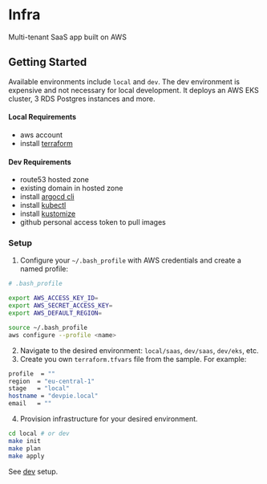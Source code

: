 # Infra

Multi-tenant SaaS app built on AWS

## Getting Started

Available environments include `local` and `dev`. The dev environment is expensive and not necessary for local development.
It deploys an AWS EKS cluster, 3 RDS Postgres instances and more.

#### Local Requirements
- aws account
- install [terraform](https://www.terraform.io/)
#### Dev Requirements
- route53 hosted zone 
- existing domain in hosted zone
- install [argocd cli](https://argo-cd.readthedocs.io/en/stable/getting_started/#2-download-argo-cd-cli)
- install [kubectl](https://kubernetes.io/docs/tasks/tools/)
- install [kustomize](https://kubectl.docs.kubernetes.io/installation/kustomize/)
- github personal access token to pull images

### Setup
1. Configure your `~/.bash_profile` with AWS credentials and create a named profile:

```bash
# .bash_profile 

export AWS_ACCESS_KEY_ID=
export AWS_SECRET_ACCESS_KEY=
export AWS_DEFAULT_REGION=
```

```bash
source ~/.bash_profile
aws configure --profile <name>
```

2. Navigate to the desired environment: `local/saas`, `dev/saas`, `dev/eks`, etc.
3. Create you own `terraform.tfvars` file from the sample. For example:

```bash
profile  = ""
region  = "eu-central-1"
stage   = "local"
hostname = "devpie.local"
email   = ""
```

4. Provision infrastructure for your desired environment.

```bash
cd local # or dev
make init
make plan
make apply
```

See [dev](dev/README.md) setup.

